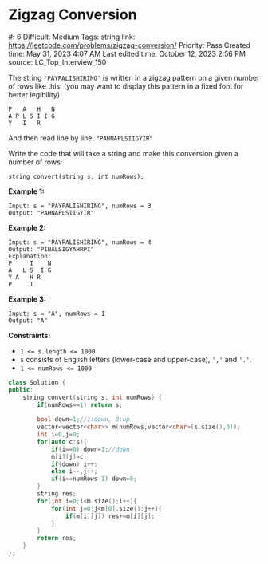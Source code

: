 # Zigzag Conversion

#: 6
Difficult: Medium
Tags: string
link: https://leetcode.com/problems/zigzag-conversion/
Priority: Pass
Created time: May 31, 2023 4:07 AM
Last edited time: October 12, 2023 2:56 PM
source: LC_Top_Interview_150

The string `"PAYPALISHIRING"` is written in a zigzag pattern on a given number of rows like this: (you may want to display this pattern in a fixed font for better legibility)

```
P   A   H   N
A P L S I I G
Y   I   R

```

And then read line by line: `"PAHNAPLSIIGYIR"`

Write the code that will take a string and make this conversion given a number of rows:

```
string convert(string s, int numRows);

```

**Example 1:**

```
Input: s = "PAYPALISHIRING", numRows = 3
Output: "PAHNAPLSIIGYIR"

```

**Example 2:**

```
Input: s = "PAYPALISHIRING", numRows = 4
Output: "PINALSIGYAHRPI"
Explanation:
P     I    N
A   L S  I G
Y A   H R
P     I

```

**Example 3:**

```
Input: s = "A", numRows = 1
Output: "A"

```

**Constraints:**

- `1 <= s.length <= 1000`
- `s` consists of English letters (lower-case and upper-case), `','` and `'.'`.
- `1 <= numRows <= 1000`

```cpp
class Solution {
public:
    string convert(string s, int numRows) {
        if(numRows==1) return s;
        
        bool down=1;//1:down, 0:up
        vector<vector<char>> m(numRows,vector<char>(s.size(),0));
        int i=0,j=0;
        for(auto c:s){
            if(i==0) down=1;//down
            m[i][j]=c;
            if(down) i++;
            else i--,j++;
            if(i==numRows-1) down=0;
        }
        string res;
        for(int i=0;i<m.size();i++){
            for(int j=0;j<m[0].size();j++){
                if(m[i][j]) res+=m[i][j];
            }
        }
        return res;
    }
};
```